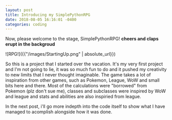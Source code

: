 ```yaml
---
layout: post
title: Introducing my SimplePythonRPG
date: 2018-08-05 16:16:01 -0400
categories: coding
---
```


Now, please welcome to the stage, SimplePythonRPG! **cheers and claps erupt in the backgroud**

![RPG!]({{"/images/StartingUp.png" | absolute_url}})

So this is a project that I started over the vacation. It's my very first project and I'm not going to lie, it was so much fun to do and it pushed my creativity to new limits that I never thought imaginable. The game takes a lot of inspiration from other games, such as Pokemon, League, WoW and small bits here and there. Most of the calculations were "borrowed" from Pokemon (plz don't sue me), classes and subclasses were inspired by WoW and league and stats and abilities are also inspiried from league.

In the next post, i'll go more indepth into the code itself to show what I have managed to acomplish alongside how it was done.